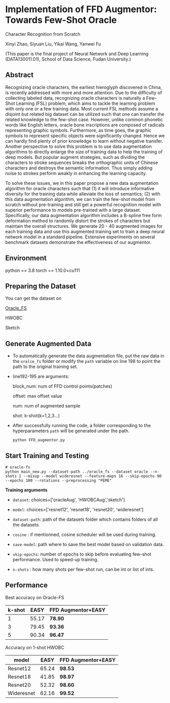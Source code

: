 # Implementation of FFD Augmentor: Towards Few-Shot Oracle
Character Recognition from Scratch

Xinyi Zhao, Siyuan Liu, Yikai Wang, Yanwei Fu

(This paper is the final project of Neural Network and Deep Learning (DATA130011.01), School of Data Science, Fudan University.)

## Abstract

Recognizing oracle characters, the earliest hieroglyph discovered in China, is recently addressed with more and more attention. Due to the difficulty of collecting labeled data, recognizing oracle characters is naturally a Few-Shot Learning (FSL) problem, which aims to tackle the learning problem with only one or a few training data. Most current FSL methods assume a disjoint but related big dataset can be utilized such that one can transfer the related knowledge to the few-shot case. However, unlike common phonetic words like English letters, oracle bone inscriptions are composed of radicals representing graphic symbols. Furthermore, as time goes, the graphic symbols to represent specific objects were significantly changed. Hence we can hardly find plenty of prior knowledge to learn without negative transfer. Another perspective to solve this problem is to use data augmentation algorithms to directly enlarge the size of training data to help the training of deep models. But popular augment strategies, such as dividing the characters to stroke sequences breaks the orthographic units of Chinese characters and destroys the semantic information.  Thus simply adding noise to strokes perform weakly in enhancing the learning capacity.

To solve these issues, we in this paper propose a new data augmentation algorithm for oracle characters such that (1) it will introduce informative diversity for the training data while alleviate the loss of semantics; (2) with this data augmentation algorithm, we can train the few-shot model from scratch without pre-training and still get a powerful recognition model with superior performance to models pre-trained with a large dataset. Specifically, our data augmentation algorithm includes a B-spline free form deformation method to randomly distort the strokes of characters but maintain the overall structures. We generate 20 - 40 augmented images for each training data and use this augmented training set to train a deep neural network model in a standard pipeline. Extensive experiments on several benchmark datasets demonstrate the effectiveness of our augmentor.

## Environment

python == 3.8
torch == 1.10.0+cu111

## Preparing the Dataset

You can get the dataset on 

[Oracle_FS](https://github.com/avalonstrel/SketchBERT) 

HWOBC

Sketch

## Generate Augmented Data

* To automatically generate the data augmentation file, put the raw data in the ``oralce_fs`` folder or modify the ``path`` variable on line 198 to point the path to the original training set.

* line192-195 are arguments:

    block_num: num of FFD control points(patches)

    offset: max offset value

    num: num of augmented sample

    shot: k-shot(k=1,2,3…)

* After successfully running the code, a folder corresponding to the hyperparameters ``path`` will be generated under the path.

    ```shell
    python FFD_augmentor.py
    ```

    

## Start Training and Testing

```shell
# oracle-fs
python main_new.py --dataset-path ../oracle_fs --dataset oracle --n-shots 1 --mixup --model wideresnet --feature-maps 16 --skip-epochs 90 --epochs 100 --rotations --preprocessing "PEME"
```



**Training arguments**

-   `dataset`: choices=['oracleAug', 'HWOBCAug','sketch']

-   `model`: choices=['resnet12', 'resnet18', 'resnet20', 'wideresnet']

-   `dataset-path`: path of the datasets folder which contains folders of all the datasets.

-   `cosine` : if mentionned, cosine scheduler will be used during training.

-   `save-model`: path where to save the best model based on validation data.

-   `skip-epochs`: number of epochs to skip before evaluating few-shot performance. Used to speed-up training.

-   `n-shots` : how many shots per few-shot run, can be int or list of ints.

    

## Performance

Best accuracy on Oracle-FS

| k-shot | EASY  | FFD Augmentor+EASY |
| ------ | ----- | ------------------ |
| 1      | 55.17 | **78.90**          |
| 3      | 79.45 | **93.36**          |
| 5      | 90.34 | **96.47**          |

Accuracy on 1-shot HWOBC

| model      | EASY  | FFD Augmentor+EASY |
| ---------- | ----- | ------------------ |
| Resnet12   | 65.24 | **98.53**          |
| Resnet18   | 41.85 | **98.97**          |
| Resnet20   | 52.32 | **98.60**          |
| Wideresnet | 62.16 | **99.52**          |